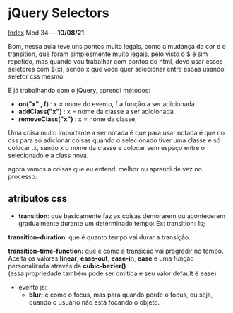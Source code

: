 # jQuery Selectors
[Index](../Index.md)
Mod 34 -- **10/08/21**

Bom, nessa aula teve uns pontos muito legais, como a mudança da cor e o transition, que foram simplesmente muito legais, pelo visto o $ é sim repetido, mas quando vou trabalhar com pontos do html, devo usar esses seletores com $(x), sendo x que você quer selecionar entre aspas usando seletor css mesmo.

E já trabalhando com o jQuery, aprendi métodos:

* **on("x" , f)** : x = nome do evento, f a função a ser adicionada
* **addClass("x")** : x = nome da classe a ser adicionada.
* **removeClass("x")** : x = nome da classe;

Uma coisa muito importante a ser notada é que para usar notada é que no css para só adicionar coisas quando o selecionado tiver uma classe é só colocar .x, sendo x o nome da classe e colocar sem espaço entre o selecionado e a class nova.

agora vamos a coisas que eu entendi melhor ou aprendi de vez no processo:

## atributos css

* **transition**: que basicamente faz as coisas demorarem ou acontecerem gradualmente durante um determinado tempo:   Ex: transition: 1s;

**transition-duration**: que é quanto tempo vai durar a transição.

**transition-time-function:** que é como a transição vai progredir no tempo. Aceita os valores **linear**, **ease-out**, **ease-in**, **ease** e uma função personalizada através da **cubic-bezier()**  
(essa propriedade também pode ser omitida e seu valor default é ease).

* evento js:
  * **blur:** é como o focus, mas para quando perde o focus, ou seja, quando o usuário não está focando o objeto.
